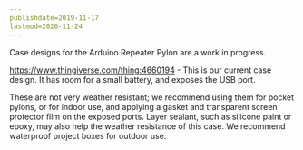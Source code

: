 ```yaml
---
publishdate=2019-11-17
lastmod=2020-11-24
---
```


Case designs for the Arduino Repeater Pylon are a work in progress.

https://www.thingiverse.com/thing:4660194 - This is our current case design. It has room for a small battery, and exposes the USB port.

These are not very weather resistant; we recommend using them for pocket pylons, or for indoor use, and applying a gasket and transparent screen protector film on the
exposed ports. Layer sealant, such as silicone paint or epoxy, may also help the weather resistance of this case. We recommend waterproof project boxes for outdoor use.